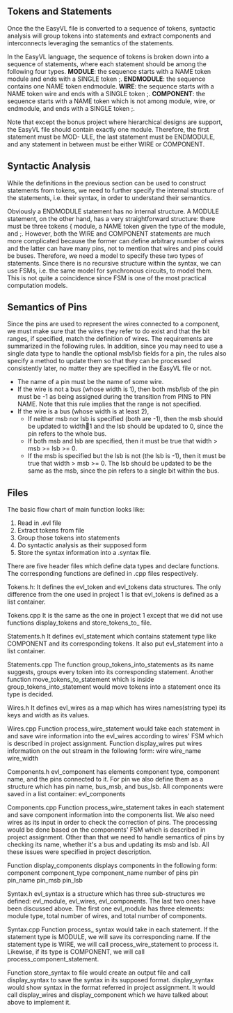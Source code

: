 ## Tokens and Statements

Once the the EasyVL file is converted to a sequence of tokens, syntactic analysis will
group tokens into statements and extract components and interconnects leveraging the
semantics of the statements.

In the EasyVL language, the sequence of tokens is broken down into a sequence of
statements, where each statement should be among the following four types.
**MODULE**: the sequence starts with a NAME token module and ends with a
SINGLE token ;.
**ENDMODULE**: the sequence contains one NAME token endmodule.
**WIRE**: the sequence starts with a NAME token wire and ends with a SINGLE
token ;.
**COMPONENT**: the sequence starts with a NAME token which is not among
module, wire, or endmodule, and ends with a SINGLE token ;.

Note that except the bonus project where hierarchical designs are support, the EasyVL
file should contain exactly one module. Therefore, the first statement must be MOD-
ULE, the last statement must be ENDMODULE, and any statement in between
must be either WIRE or COMPONENT.

## Syntactic Analysis
While the definitions in the previous section can be used to construct statements from
tokens, we need to further specify the internal structure of the statements, i.e. their
syntax, in order to understand their semantics.

Obviously a ENDMODULE statement has no internal structure. A MODULE statement, on the other hand, has a very straightforward structure: there must be three tokens { module, a NAME token given the type of the module, and ;. However, both the WIRE and COMPONENT statements are much more complicated because the former can define arbitrary number of wires and the latter can have many pins, not to
mention that wires and pins could be buses. Therefore, we need a model to specify these two types of statements. Since there is no recursive structure within the syntax, we can use FSMs, i.e. the same model for synchronous circuits, to model them. This is not quite a coincidence since FSM is one
of the most practical computation models.


## Semantics of Pins
Since the pins are used to represent the wires connected to a component, we must make
sure that the wires they refer to do exist and that the bit ranges, if specified, match
the definition of wires. The requirements are summarized in the following rules. In
addition, since you may need to use a single data type to handle the optional msb/lsb
fields for a pin, the rules also specify a method to update them so that they can be
processed consistently later, no matter they are specified in the EasyVL file or not.

* The name of a pin must be the name of some wire.
* If the wire is not a bus (whose width is 1), then both msb/lsb of the pin must be
-1 as being assigned during the transition from PINS to PIN NAME. Note that this rule implies that the range is not specified.
* If the wire is a bus (whose width is at least 2),
	* If neither msb nor lsb is specified (both are -1), then the msb should be
updated to width􀀀1 and the lsb should be updated to 0, since the pin refers
to the whole bus.
 	* If both msb and lsb are specified, then it must be true that width > msb >=
lsb >= 0.
	* If the msb is specified but the lsb is not (the lsb is -1), then it must be true
that width > msb >= 0. The lsb should be updated to be the same as the
msb, since the pin refers to a single bit within the bus.

## Files
The basic flow chart of main function looks like:
1.	Read in .evl file
2.	Extract tokens from file
3.	Group those tokens into statements
4.	Do syntactic analysis as their supposed form
5.	Store the syntax information into a .syntax file.

There are five header files which define data types and declare functions. The corresponding functions are defined in .cpp files respectively.

Tokens.h:
It defines the evl_token and evl_tokens data structures. The only difference from the one used in project 1 is that evl_tokens is defined as a list container.

Tokens.cpp
It is the same as the one in project 1 except that we did not use functions display_tokens and store_tokens_to_ file.

Statements.h
It defines evl_statement which contains statement type like COMPONENT and its corresponding tokens. It also put evl_statement into a list container.

Statements.cpp
The function group_tokens_into_statements as its name suggests, groups every token into its corresponding statement.  Another function move_tokens_to_statement which is inside group_tokens_into_statement would move tokens into a statement once its type is decided.

Wires.h
It defines evl_wires as a map which has wires names(string type) its keys and width as its values.

Wires.cpp
Function process_wire_statement would take each statement in and save wire information into the evl_wires according to wires' FSM which is described in project assignment.
Function display_wires put wires information on the out stream in the following form:
wire wire_name wire_width

Components.h
evl_component has elements component type, component name, and the pins connected to it.
For pin we also define them as a structure which has pin name, bus_msb, and bus_lsb.
All components were saved in a list container: evl_components


Components.cpp
Function process_wire_statement takes in each statement and save component information into the components list. We also need wires as its input in order to check the correction of pins. The processing would be done based on the components' FSM which is described in project assignment. Other than that we need to handle semantics of pins by checking its name, whether it's a bus and updating its msb and lsb. All these issues were specified in project description.

Function display_components displays components in the following form:
component	component_type 	component_name	 number of pins
pin	pin_name	pin_msb	pin_lsb

Syntax.h
evl_syntax is a structure which has three sub-structures we defined: evl_module, evl_wires, evl_components. The last two ones have been discussed above. The first one evl_module has three elements: module type,  total number of wires, and total number of components.

Syntax.cpp
Function process_ syntax would take in each statement. If the statement type is MODULE, we will save its corresponding name. If the statement type is WIRE, we will call process_wire_statement to process it. Likewise, if its type is COMPONENT, we will call process_component_statement.

Function store_syntax to file would create an output file and call display_syntax to save the syntax in its supposed format.
display_syntax would show syntax in the format referred in project assignment. It would call display_wires and display_component which we have talked about above to implement it.
